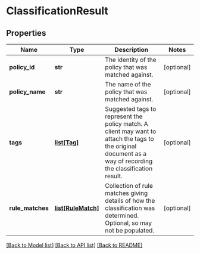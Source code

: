 # ClassificationResult

## Properties
Name | Type | Description | Notes
------------ | ------------- | ------------- | -------------
**policy_id** | **str** | The identity of the policy that was matched against. | [optional] 
**policy_name** | **str** | The name of the policy that was matched against. | [optional] 
**tags** | [**list[Tag]**](Tag.md) | Suggested tags to represent the policy match.  A client may want to attach the tags to the original document as a way of recording the classification result. | [optional] 
**rule_matches** | [**list[RuleMatch]**](RuleMatch.md) | Collection of rule matches giving details of how the classification was determined. Optional, so may not be populated. | [optional] 

[[Back to Model list]](../README.md#documentation-for-models) [[Back to API list]](../README.md#documentation-for-api-endpoints) [[Back to README]](../README.md)


